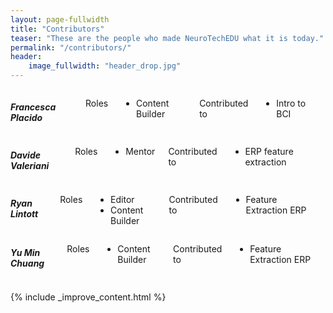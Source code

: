 ```yaml
---
layout: page-fullwidth
title: "Contributors"
teaser: "These are the people who made NeuroTechEDU what it is today."
permalink: "/contributors/"
header:
    image_fullwidth: "header_drop.jpg"
---
```

<div class="medium-4 columns contributor" markdown="1">

##### Francesca Placido

Roles

* Content Builder

Contributed to

* Intro to BCI

<a href="http://twitter.com/francescacoo_j" class="icon-twitter"></a>
<a href="http://github.com/francescacoo" class="icon-github"></a>

</div>



<div class="medium-4 columns contributor" markdown="1">

##### Davide Valeriani

Roles

* Mentor

Contributed to

* ERP feature extraction

<a href="http://www.davidevaleriani.it/" class="icon-globe"></a>
</div>


<div class="medium-4 columns contributor" markdown="1">


##### Ryan Lintott

Roles

* Editor
* Content Builder

Contributed to

* Feature Extraction ERP

<a href="http://ryanlintott.com/" class="icon-globe"></a>
<a href="http://linkedin.com/in/ryanlintott/" class="icon-linkedin"></a>
<a href="http://twitter.com/ryanlintott" class="icon-twitter"></a>
<a href="http://github.com/ryanlintott" class="icon-github"></a>

</div>

<div class="medium-4 columns contributor" markdown="1">


##### Yu Min Chuang

Roles

* Content Builder

Contributed to

* Feature Extraction ERP

<a href="https://www.linkedin.com/in/yu-min-chuang-30a41b48/" class="icon-linkedin"></a>

</div>



{% include _improve_content.html %}
